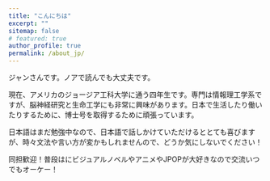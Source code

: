 ```yaml
---
title: "こんにちは"
excerpt: ""
sitemap: false
# featured: true
author_profile: true
permalink: /about_jp/
---
```


ジャンさんです。ノアで読んでも大丈夫です。

現在、アメリカのジョージア工科大学に通う四年生です。専門は情報理工学系ですが、脳神経研究と生命工学にも非常に興味があります。日本で生活したり働いたりするために、博士号を取得するために頑張っています。

日本語はまだ勉強中なので、日本語で話しかけていただけるととても喜びますが、時々文法や言い方が変かもしれませんので、どうか気にしないでください！

同担歓迎！普段はにビジュアルノベルやアニメやJPOPが大好きなので交流いつでもオーケー！